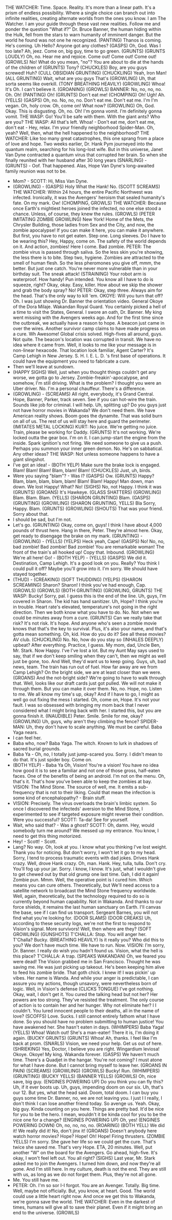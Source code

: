 THE WATCHER: Time.
Space.
Reality.
It's more than a linear path.
It's a prism of endless possibility.
Where a single choice can branch out into infinite realities, creating alternate worlds from the ones you know.
I am The Watcher.
I am your guide through these vast new realities.
Follow me and ponder the question "What if?" Dr.
Bruce Banner, the human hiding within the Hulk, fell from the stars to warn humanity of imminent danger.
But the world he found was not one he recognized.
(PANTING) Thanos is coming.
He's coming.
Uh Hello? Anyone got any clothes? (GASPS) Oh, God.
Was I too late? Ah, jeez.
Come on, big guy, time to go green.
(GRUNTS) (GRUNTS LOUDLY) Oh, no.
Hear me and rejoice.
Come out! Come out! Come out! (GROWLS) No! What do you mean, "no"? You are about to die at the hands of the children of (GRUNTS) Tony? (CHUCKLES) Boy, are you guys screwed! Huh? (CULL OBSIDIAN GRUNTING) (CHUCKLING) Yeah, Iron Man! (ALL GRUNTING) Wait, what are you guys That's (GROWLING) Uh, that sorta seems like overkill.
(TONY BREATHING HEAVILY) (GROWLING) Whoa! It's Oh.
I can't believe it.
(GROANING) (GROWLS) BANNER: No, no, no, no.
Oh.
Oh! (PANTING) Oh! (GRUNTS) Don't eat me! (CHOMPING) Oh! Ugh! Ah.
(YELLS) (GASPS) Oh, no.
No, no, no.
Don't eat me.
Don't eat me.
I'm I'm vegan.
Oh, holy crow.
Oh, come on! What now? (GROWLING) Oh, God.
Okay.
This is disgusting.
Oh, no.
Oh! I'm gonna vomit.
I'm definitely gonna vomit.
THE WASP: Go! You'll be safe with them.
With the giant ants? Who are you? THE WASP: All that's left.
Whoa! - Don't eat me, don't eat me, don't eat - Hey, relax.
I'm your friendly neighborhood Spider-Man.
Oh, yeah? Well, then, what the hell happened to the neighborhood? THE WATCHER: Like too many great catastrophes, this one sprang from a place of love and hope.
Two weeks earlier, Dr.
Hank Pym journeyed into the quantum realm, searching for his long-lost wife.
But in this universe, Janet Van Dyne contracted a quantum virus that corrupted her brain.
So when she finally reunited with her husband after 30 long years (SNARLING) - (GRUNTS) - Oof.
That happened.
Alas, Hope Van Dyne's long-awaited family reunion was not to be.
- Mom? - SCOTT: Hi, Miss Van Dyne.
- (GROWLING) - (GASPS) Holy What the Hank! No.
(SCOTT SCREAMS) THE WATCHER: Within 24 hours, the entire Pacific Northwest was infected.
Ironically, it was the Avengers' heroism that sealed humanity's fate.
On my mark.
Ow! (CHOMPING, GROWLS) THE WATCHER: Because once Earth's mightiest heroes joined the infected, no one else stood a chance.
Unless, of course, they knew the rules.
(GROWLS) (PETER IMITATING ZOMBIE GROWLING) New York! Home of the Mets, the Chrysler Building, those ladies from Sex and the City, and now, the zombie apocalypse! If you can make it here, you can make it anywhere.
But first, you have to not get eaten.
Step one.
Long sleeves.
Do I have to be wearing this? Hey, Happy, come on.
The safety of the world depends on it.
And action, zombies! Here I come.
Bad zombie.
PETER: The zombie virus is passed through saliva.
So the less skin you're showing, the less there is to bite.
Step two, hygiene.
Zombies are attracted to the smell of human flesh.
So the less pheromones you give off, mmm, the better.
But just one catch.
You're never more vulnerable than in your birthday suit.
The sneak attack! (STRAINING) Your robot arm is waterproof.
How handy! Pun intended.
You know all I have to do is squeeze, right? Okay, okay.
Easy, killer.
How about we skip the shower and grab the body spray? No! PETER: Okay, step three.
Always aim for the head.
That's the only way to kill 'em.
OKOYE: Will you turn that off? Oh.
I was just showing Dr.
Banner the orientation video.
General Okoye of the Dora Milaje.
Wakandan Royal Guard.
You certainly picked a hell of a time to visit the States, General.
I swore an oath, Dr.
Banner.
My king went missing with the Avengers weeks ago.
And for the first time since the outbreak, we actually have a reason to hope.
A beacon just came in over the wires.
Another survivor camp claims to have made progress on a cure.
Wh Awesome! Global crisis solved.
High-fives all around, guys.
Not quite.
The beacon's location was corrupted in transit.
We have no idea where it came from.
Well, it looks to me like your message is in non-linear hexacode.
That location look familiar, Agent Carter? It's Camp Lehigh in New Jersey.
S.
H.
I.
E.
L.
D.
's first base of operations.
It could have the equipment you need to fabricate a cure.
- Then we'll leave at sundown.
- (HAPPY SIGHS) Well, just when you thought things couldn't get any worse, we gotta go to Jersey.
Zombie-freakin'-apocalypse, and somehow, I'm still driving.
What is the problem? I thought you were an Uber driver.
No.
I'm a personal chauffeur.
There's a difference.
- (GROWLING) - (SCREAMS) All right, everybody, it's Grand Central.
Hope, Banner, Parker, track seven.
See if you can hot-wire the train.
Sounds like job for criminal.
I will help.
Uh, splitting up? Do you guys just not have horror movies in Wakanda? We don't need them.
We have American reality shows.
Boom goes the dynamite.
That was solid burn on all of us.
The rest of us will stay here and guard the perimeter.
(IMITATES METAL LOCKING) KURT: No juice.
We're getting no juice.
Train, please be working for Daddy.
(GRUNTS) It's not working.
We're locked outta the gear box.
I'm on it.
I can jump-start the engine from the inside.
Spark ignition's not firing.
We need someone to give us a push.
Perhaps you summon your inner green demon.
No.
He's on sabbatical.
Any other ideas? THE WASP: Not unless someone happens to have a giant slingshot.
- I've got an idea! - (BOTH YELP) Make sure the brake lock is engaged.
Blam! Blam! Blam! Blam, blam! Blam! (CHUCKLES) Just, uh, birds.
- Were you saying "blam"? - Was I? (GASPS) Ow.
(GRUNTS) Happy? Blam, blam, blam, blam, blam! Blam! Blam! Happy! Man down, man down.
We lost Happy! What? No! (SIGHS) No, not Happy.
I think it was (GRUNTS) (GROANS) It's Hawkeye.
(GLASS SHATTERS) (GROWLING) Blam.
Blam.
Blam.
(YELLS) (SHARON GRUNTING) Blam.
(GASPS) (GRUNTING) (GROWLING) (SHARON GRUNTING, YELLS) Bla Sorry, Happy.
Blam.
(GRUNTS) (GROWLING) (SHOUTS) That was your friend.
Sorry about that.
- I should be sad, but I'm not.
- Let's go.
(GRUNTING) Okay, come on, guys! I think I have about 4,000 pounds of thrust here.
Hang in there, Peter.
They're almost here.
Okay, get ready to disengage the brake on my mark.
(GRUNTING) - (GROWLING) - (YELLS) (YELPS) Heck yeah, Cape! (GASPS) No! No, no, bad zombie! Bad zombie! Bad zombie! You are remarkable woman! The front of the train's all hooked up! Copy that.
Inbound.
(GROWLING) We're all here! Go! - (BOTH YELP) - (YELLS) (GASPS) We did it.
Destination, Camp Lehigh.
It's a good look on you.
Really? You think I could pull it off? Maybe you'll grow into it.
I'm sorry.
We should have stayed together.
- (THUD) - (CREAKING) (SOFT THUDDING) (YELPS) (SHARON SCREAMING) Sharon? Sharon! I think you've had enough, Cap.
(GROWLS) (GROWLS) (BOTH GRUNTING) (GROWLING, GRUNTS) THE WASP: Bucky! Sorry, pal.
I guess this is the end of the line.
Uh, guys, I'm covered in Sharon.
The kid has hand sanitizer.
Uh, Hope? I think you're in trouble.
Heart rate's elevated, temperature's not going in the right direction.
Then we both know what you have to do.
No.
Not when we could be minutes away from a cure.
(GRUNTS) Can we really take that risk? It's not risk.
It's hope.
And anyone who's seen a zombie movie knows that that's the key to survival.
Plus, it's also your name, and that's gotta mean something.
Oh, kid.
How do you do it? See all these movies? AV club.
(CHUCKLING) No.
No, how do you stay so (INHALES DEEPLY) upbeat? After everything.
Practice, I guess.
My mom, dad, Uncle Ben, Mr.
Stark.
Now Happy.
I've I've lost a lot.
But my Aunt May says used to say, that if we don't keep smiling when they can't, then we might as well just be gone, too.
And Well, they'd want us to keep going.
Guys, uh, bad news, team.
The train has run out of fuel.
How far away are we from Camp Lehigh? On the bright side, we are at least closer than we were.
(GROANS) And the not-bright side? We're going to have to walk through that.
Well, looks like our draft cards just got pulled.
We will not make it through them.
But you can make it over them.
No, no.
Hope, no.
Listen to me.
We all know my time's up, okay? And if I have to go, I might as well go out fixing the mess I started.
Oh, come on, Hope.
It's not your fault.
I was so obsessed with bringing my mom back that I never considered what I might bring back with her.
I started this, but you are gonna finish it.
(INAUDIBLE) Peter.
Smile.
Smile for me, okay? (GROWLING) Uh, guys, why aren't they climbing the fence? SPIDER-MAN: Uh, they don't have to scale anything.
We must be careful.
Baba Yaga nears.
- I can feel her.
- Baba who, now? Baba Yaga.
The witch.
Known to lurk in shadows of sacred burial grounds.
- Baba Ya - Oh, no, I totally just jump-scared you.
Sorry.
I didn't mean to do that.
It's just spider boy.
Come on.
- (BOTH YELP) - Baba Ya Oh, Vision! You're a vision! You have no idea how good it is to see a familiar and not one of those gross, half-eaten faces.
One of the benefits of being an android.
I'm not on the menu.
Oh, that's it.
That's how you've been able to keep the zombies at bay.
VISION: The Mind Stone.
The source of well, me.
It emits a sub-frequency that is not to their liking.
Could that mean the infection is some kind of encephalopathy? - Brain stuff.
- VISION: Precisely.
The virus overloads the brain's limbic system.
So once I discovered the infecteds' aversion to the Mind Stone, I experimented to see if targeted exposure might reverse their condition.
Were you successful? SCOTT: Ta-da! See for yourself.
- Wait, who said that? - Was a ghost? SCOTT: Oh, damn.
Hey, would somebody turn me around? We messed up my entrance.
You know, I need to get this thing motorized.
- Hey! - Scott! - Scott.
- Lang? No way.
Oh, look at you.
I know what you thinking I've lost weight.
Thank you for noticing.
But don't worry, I won't let it go to my head.
Sorry, I tend to process traumatic events with dad jokes.
Drives Hank crazy.
Well, drove Hank crazy.
Oh, man.
Hank.
Hey, tulla, tulla.
Don't cry.
You'll fog up your jar.
Sorry.
I know, I know.
It's just, what I wouldn't give to get chewed out by that old grump one last time.
Gah, I did it again! Zombie pun.
Mmm.
Well, the operative point is I cured him.
Which means you can cure others.
Theoretically, but We'll need access to a satellite network to broadcast the Mind Stone frequency worldwide.
Well, again, theoretically, but the technology required to do so is currently beyond human capability.
Not in Wakanda.
And thanks to our force shields, it remains the last human sanctuary on Earth.
I'll canvas the base, see if I can find us transport.
Sergeant Barnes, you will not find what you're looking for.
(DOOR SLAMS) (DOOR CREAKS) Uh, according to these security logs, we're not the first to respond to Vision's signal.
More survivors! Well, then where are they? (SOFT GROWLING) (GUNSHOTS) T'CHALLA: Stop.
You will anger her.
T'Challa? Bucky.
(BREATHING HEAVILY) Is it really you? Who did this to you? We don't have much time.
We have to run.
Now.
VISION: I'm sorry, Dr.
Banner.
I really do wish you hadn't found us.
Vision, what the hell is this place? T'CHALLA: A trap.
(SPEAKS WAKANDAN) Oh, we feared you were dead! The Vision grabbed me in San Francisco.
Thought he was saving me.
He was just picking up takeout.
He's been keeping him alive to feed his zombie bride.
That goth chick.
I knew it! I was pickin' up vibes.
Her name is Wanda.
And while your anger is predictable, I can assure you my actions, though unsavory, were nevertheless born of logic.
Well, in Vision's defense (CLICKS TONGUE) I've got nothing.
Okay, wait, I don't get it.
You cured the talking head but not her? Her powers are too strong.
They've resisted the treatment.
The only course of action is to contain her and her hunger.
Why not eliminate her? I I couldn't.
You lured innocent people to their deaths, all in the name of love? (SCOFFS) Love.
Sucks.
I still cannot entirely fathom what I have done.
So you should have no problem submitting to human justice! You have awakened her.
She hasn't eaten in days.
(WHIMPERS) Baba Yaga! (YELLS) Whoa! Watch out! She's a man-eater! There it is, I'm doing it again.
(BUCKY GRUNTS) (GRUNTS) Whoa! Ah, thanks.
I feel like I'm back at prom.
(SNARLS) Vision, we need your help.
Get us out of here.
(SHRIEKING) Yes, Doctor, I believe you are right.
Wingardium leviosa! Okoye.
Okoye! My king.
Wakanda forever.
(GASPS) We haven't much time.
There's a Quadjet in the hangar.
You're not coming? I must atone for what I have done.
But I cannot bring myself to leave her.
(GROANS IN PAIN) (SCREAMS) (GROWLING) (GROWLS) Bucky! Run.
(WHIMPERS) (GRUNTING) (BUCKY YELLS) (BANNER YELLS) (GROWLS) Oh, nice save, big guy.
(ENGINES POWERING UP) Do you think you can fly this? Uh, if it ever boots up.
Uh, guys, impending doom on our six.
Uh, that's our 12.
But yes, what the head said.
Doom, total doom.
I can buy you guys some time Dr.
Banner, no, we are not leaving you.
I just I I really, I don't think I can lose another friend today.
So avenge us.
Yeah.
Okay, big guy.
Kinda counting on you here.
Things are pretty bad.
It'd be nice for you to be the hero.
I mean, wouldn't it be kinda cool for you to be the nice one for a change? (ENGINES POWERING UP) Oh, yes! (ENGINES POWERING DOWN) Oh, no, no, no, no.
(ROARING) (BOTH YELL) We did it! We really did it! No, don't jinx it! (GROANS) Doesn't anybody here watch horror movies? Hope? Hope! Oh! Hope! Firing thrusters.
(ZOMBIE YELLS) I'm sorry.
She gave her life so we could get the cure.
That's twice she saved me.
That's very Hope.
ETA, 20 minutes.
Well, put another "W" on the board for the Avengers.
Go ahead, high-five.
It's okay, I won't feel left out.
You all right? (SIGHS) Last year, Mr.
Stark asked me to join the Avengers.
I turned him down, and now they're all gone.
And I'm still here.
In my culture, death is not the end.
They are still with us, as long as we do not forget them.
Plus, they're not all gone.
- Me.
You still have me.
- PETER: Oh.
I'm so sor I-I forgot.
You are an Avenger.
Totally.
Big time.
Well, maybe not officially.
But, you know, at heart.
Good.
The world could use a little heart right now.
And once we get this to Wakanda, we're gonna save the world.
THE WATCHER: Even in the darkest of times, humans will give all to save their planet.
Even if it might bring an end to the universe.
(GROWLS)